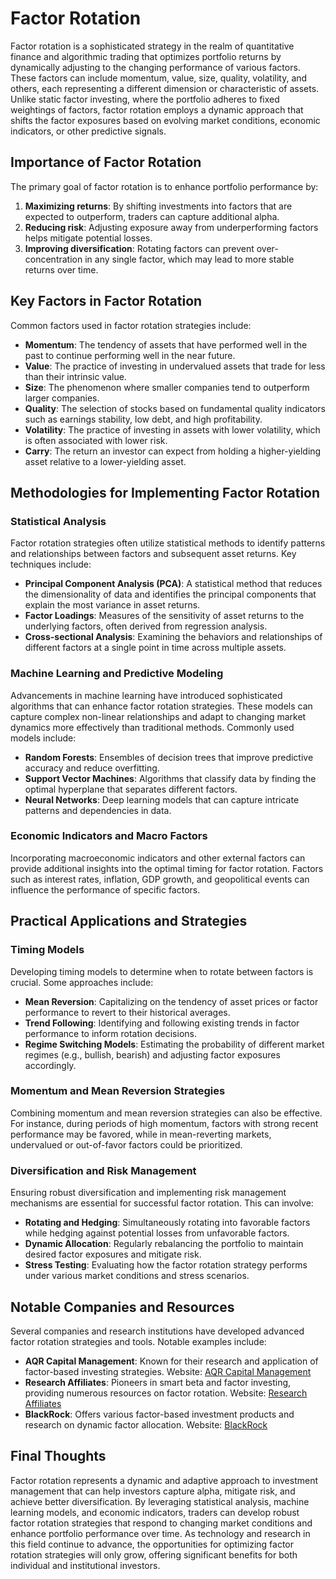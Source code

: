# Factor Rotation

Factor rotation is a sophisticated strategy in the realm of quantitative finance and algorithmic trading that optimizes portfolio returns by dynamically adjusting to the changing performance of various factors. These factors can include momentum, value, size, quality, volatility, and others, each representing a different dimension or characteristic of assets. Unlike static factor investing, where the portfolio adheres to fixed weightings of factors, factor rotation employs a dynamic approach that shifts the factor exposures based on evolving market conditions, economic indicators, or other predictive signals.

## Importance of Factor Rotation

The primary goal of factor rotation is to enhance portfolio performance by:

1. **Maximizing returns**: By shifting investments into factors that are expected to outperform, traders can capture additional alpha.
2. **Reducing risk**: Adjusting exposure away from underperforming factors helps mitigate potential losses.
3. **Improving diversification**: Rotating factors can prevent over-concentration in any single factor, which may lead to more stable returns over time.

## Key Factors in Factor Rotation

Common factors used in factor rotation strategies include:

- **Momentum**: The tendency of assets that have performed well in the past to continue performing well in the near future.
- **Value**: The practice of investing in undervalued assets that trade for less than their intrinsic value.
- **Size**: The phenomenon where smaller companies tend to outperform larger companies.
- **Quality**: The selection of stocks based on fundamental quality indicators such as earnings stability, low debt, and high profitability.
- **Volatility**: The practice of investing in assets with lower volatility, which is often associated with lower risk.
- **Carry**: The return an investor can expect from holding a higher-yielding asset relative to a lower-yielding asset.

## Methodologies for Implementing Factor Rotation

### Statistical Analysis

Factor rotation strategies often utilize statistical methods to identify patterns and relationships between factors and subsequent asset returns. Key techniques include:

- **Principal Component Analysis (PCA)**: A statistical method that reduces the dimensionality of data and identifies the principal components that explain the most variance in asset returns. 
- **Factor Loadings**: Measures of the sensitivity of asset returns to the underlying factors, often derived from regression analysis.
- **Cross-sectional Analysis**: Examining the behaviors and relationships of different factors at a single point in time across multiple assets.
  
### Machine Learning and Predictive Modeling

Advancements in machine learning have introduced sophisticated algorithms that can enhance factor rotation strategies. These models can capture complex non-linear relationships and adapt to changing market dynamics more effectively than traditional methods. Commonly used models include:

- **Random Forests**: Ensembles of decision trees that improve predictive accuracy and reduce overfitting.
- **Support Vector Machines**: Algorithms that classify data by finding the optimal hyperplane that separates different factors.
- **Neural Networks**: Deep learning models that can capture intricate patterns and dependencies in data.

### Economic Indicators and Macro Factors

Incorporating macroeconomic indicators and other external factors can provide additional insights into the optimal timing for factor rotation. Factors such as interest rates, inflation, GDP growth, and geopolitical events can influence the performance of specific factors. 

## Practical Applications and Strategies

### Timing Models

Developing timing models to determine when to rotate between factors is crucial. Some approaches include:

- **Mean Reversion**: Capitalizing on the tendency of asset prices or factor performance to revert to their historical averages.
- **Trend Following**: Identifying and following existing trends in factor performance to inform rotation decisions.
- **Regime Switching Models**: Estimating the probability of different market regimes (e.g., bullish, bearish) and adjusting factor exposures accordingly.

### Momentum and Mean Reversion Strategies

Combining momentum and mean reversion strategies can also be effective. For instance, during periods of high momentum, factors with strong recent performance may be favored, while in mean-reverting markets, undervalued or out-of-favor factors could be prioritized.

### Diversification and Risk Management

Ensuring robust diversification and implementing risk management mechanisms are essential for successful factor rotation. This can involve:

- **Rotating and Hedging**: Simultaneously rotating into favorable factors while hedging against potential losses from unfavorable factors.
- **Dynamic Allocation**: Regularly rebalancing the portfolio to maintain desired factor exposures and mitigate risk.
- **Stress Testing**: Evaluating how the factor rotation strategy performs under various market conditions and stress scenarios.

## Notable Companies and Resources

Several companies and research institutions have developed advanced factor rotation strategies and tools. Notable examples include:

- **AQR Capital Management**: Known for their research and application of factor-based investing strategies. Website: [AQR Capital Management](https://www.aqr.com/)
- **Research Affiliates**: Pioneers in smart beta and factor investing, providing numerous resources on factor rotation. Website: [Research Affiliates](https://www.researchaffiliates.com/)
- **BlackRock**: Offers various factor-based investment products and research on dynamic factor allocation. Website: [BlackRock](https://www.blackrock.com/)

## Final Thoughts

Factor rotation represents a dynamic and adaptive approach to investment management that can help investors capture alpha, mitigate risk, and achieve better diversification. By leveraging statistical analysis, machine learning models, and economic indicators, traders can develop robust factor rotation strategies that respond to changing market conditions and enhance portfolio performance over time. As technology and research in this field continue to advance, the opportunities for optimizing factor rotation strategies will only grow, offering significant benefits for both individual and institutional investors.